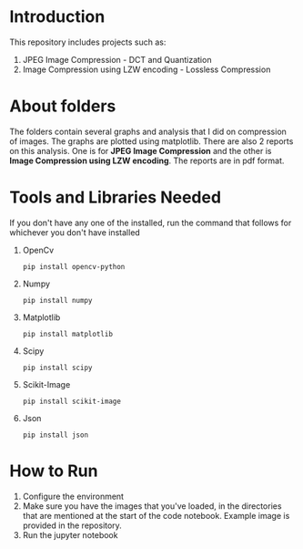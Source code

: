 # Introduction
This repository includes projects such as:

1. JPEG Image Compression - DCT and Quantization
2. Image Compression using LZW encoding - Lossless Compression

# About folders
The folders contain several graphs and analysis that I did on compression of images. The graphs are plotted using matplotlib. There are also 2 reports on this analysis. One is for **JPEG Image Compression** and the other is **Image Compression using LZW encoding**. The reports are in pdf format.

# Tools and Libraries Needed
If you don't have any one of the installed, run the command that follows for whichever you don't have installed

1. OpenCv

    ```pip install opencv-python```
2. Numpy

    ```pip install numpy```
3. Matplotlib

    ```pip install matplotlib```
4. Scipy
   
    ```pip install scipy```
5. Scikit-Image
   
    ```pip install scikit-image```
6. Json
   
    ```pip install json```



# How to Run
1. Configure the environment
2. Make sure you have the images that you've loaded, in the directories that are mentioned at the start of the code notebook. Example image is provided in the repository.
3. Run the jupyter notebook